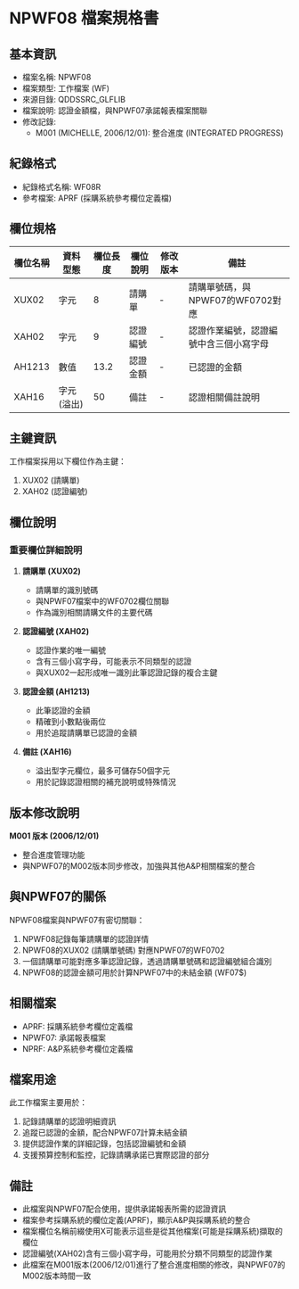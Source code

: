 # NPWF08 檔案規格書

## 基本資訊
- 檔案名稱: NPWF08
- 檔案類型: 工作檔案 (WF)
- 來源目錄: QDDSSRC_GLFLIB
- 檔案說明: 認證金額檔，與NPWF07承諾報表檔案關聯
- 修改記錄: 
  - M001 (MICHELLE, 2006/12/01): 整合進度 (INTEGRATED PROGRESS)

## 紀錄格式
- 紀錄格式名稱: WF08R
- 參考檔案: APRF (採購系統參考欄位定義檔)

## 欄位規格
| 欄位名稱 | 資料型態 | 欄位長度 | 欄位說明 | 修改版本 | 備註 |
|---------|---------|---------|---------|---------|------|
| XUX02 | 字元 | 8 | 請購單 | - | 請購單號碼，與NPWF07的WF0702對應 |
| XAH02 | 字元 | 9 | 認證編號 | - | 認證作業編號，認證編號中含三個小寫字母 |
| AH1213 | 數值 | 13.2 | 認證金額 | - | 已認證的金額 |
| XAH16 | 字元(溢出) | 50 | 備註 | - | 認證相關備註說明 |

## 主鍵資訊
工作檔案採用以下欄位作為主鍵：
1. XUX02 (請購單)
2. XAH02 (認證編號)

## 欄位說明
### 重要欄位詳細說明
1. **請購單 (XUX02)**
   - 請購單的識別號碼
   - 與NPWF07檔案中的WF0702欄位關聯
   - 作為識別相關請購文件的主要代碼

2. **認證編號 (XAH02)**
   - 認證作業的唯一編號
   - 含有三個小寫字母，可能表示不同類型的認證
   - 與XUX02一起形成唯一識別此筆認證記錄的複合主鍵

3. **認證金額 (AH1213)**
   - 此筆認證的金額
   - 精確到小數點後兩位
   - 用於追蹤請購單已認證的金額

4. **備註 (XAH16)**
   - 溢出型字元欄位，最多可儲存50個字元
   - 用於記錄認證相關的補充說明或特殊情況

## 版本修改說明
**M001 版本 (2006/12/01)**
- 整合進度管理功能
- 與NPWF07的M002版本同步修改，加強與其他A&P相關檔案的整合

## 與NPWF07的關係
NPWF08檔案與NPWF07有密切關聯：
1. NPWF08記錄每筆請購單的認證詳情
2. NPWF08的XUX02 (請購單號碼) 對應NPWF07的WF0702
3. 一個請購單可能對應多筆認證記錄，透過請購單號碼和認證編號組合識別
4. NPWF08的認證金額可用於計算NPWF07中的未結金額 (WF07$)

## 相關檔案
- APRF: 採購系統參考欄位定義檔
- NPWF07: 承諾報表檔案
- NPRF: A&P系統參考欄位定義檔

## 檔案用途
此工作檔案主要用於：
1. 記錄請購單的認證明細資訊
2. 追蹤已認證的金額，配合NPWF07計算未結金額
3. 提供認證作業的詳細記錄，包括認證編號和金額
4. 支援預算控制和監控，記錄請購承諾已實際認證的部分

## 備註
- 此檔案與NPWF07配合使用，提供承諾報表所需的認證資訊
- 檔案參考採購系統的欄位定義(APRF)，顯示A&P與採購系統的整合
- 檔案欄位名稱前綴使用X可能表示這些是從其他檔案(可能是採購系統)擷取的欄位
- 認證編號(XAH02)含有三個小寫字母，可能用於分類不同類型的認證作業
- 此檔案在M001版本(2006/12/01)進行了整合進度相關的修改，與NPWF07的M002版本時間一致 